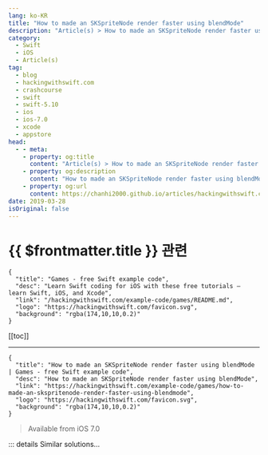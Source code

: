 ```yaml
---
lang: ko-KR
title: "How to made an SKSpriteNode render faster using blendMode"
description: "Article(s) > How to made an SKSpriteNode render faster using blendMode"
category:
  - Swift
  - iOS
  - Article(s)
tag: 
  - blog
  - hackingwithswift.com
  - crashcourse
  - swift
  - swift-5.10
  - ios
  - ios-7.0
  - xcode
  - appstore
head:
  - - meta:
    - property: og:title
      content: "Article(s) > How to made an SKSpriteNode render faster using blendMode"
    - property: og:description
      content: "How to made an SKSpriteNode render faster using blendMode"
    - property: og:url
      content: https://chanhi2000.github.io/articles/hackingwithswift.com/example-code/games/how-to-made-an-skspritenode-render-faster-using-blendmode.html
date: 2019-03-28
isOriginal: false
---
```


# {{ $frontmatter.title }} 관련

```component VPCard
{
  "title": "Games - free Swift example code",
  "desc": "Learn Swift coding for iOS with these free tutorials – learn Swift, iOS, and Xcode",
  "link": "/hackingwithswift.com/example-code/games/README.md",
  "logo": "https://hackingwithswift.com/favicon.svg",
  "background": "rgba(174,10,10,0.2)"
}
```

[[toc]]

---

```component VPCard
{
  "title": "How to made an SKSpriteNode render faster using blendMode | Games - free Swift example code",
  "desc": "How to made an SKSpriteNode render faster using blendMode",
  "link": "https://hackingwithswift.com/example-code/games/how-to-made-an-skspritenode-render-faster-using-blendmode",
  "logo": "https://hackingwithswift.com/favicon.svg",
  "background": "rgba(174,10,10,0.2)"
}
```

> Available from iOS 7.0

<!-- TODO: 작성 -->

<!-- 
All SpriteKit nodes have a `blendMode` property that describes how they should be drawn to the screen. The default value is `.alpha`, which means the sprite should be drawn so that its alpha transparency is respected – any parts that are translucent get blended with the existing background color at that point, and any fully transparent parts are not drawn at all.

Alpha drawing is obviously a sensible default, because it allows us to render sprites with irregular shapes and holes. However, if you know for a fact that your sprite is completely rectangular and has no holes then using `.alpha` is wasteful – SpriteKit is forced to do alpha blending even though it isn’t required. This is particularly common with background images: if they are designed to fill the full screen, there’s no need to make them drawing using `.alpha`. 

To fix this – and make such drawing significantly faster – change the blend mode of opaque sprites to be `.replace`, which ignores any alpha in the texture:

```swift
background.blendMode = .replace
```

-->

::: details Similar solutions…

<!--
/example-code/games/how-to-add-physics-to-an-skspritenode">How to add physics to an SKSpriteNode 
/example-code/games/how-to-add-pixel-perfect-physics-to-an-skspritenode">How to add pixel-perfect physics to an SKSpriteNode 
/example-code/games/how-to-add-a-fragment-shader-to-an-skspritenode-using-skshader">How to add a fragment shader to an SKSpriteNode using SKShader 
/example-code/games/how-to-color-an-skspritenode-using-colorblendfactor">How to color an SKSpriteNode using colorBlendFactor 
/example-code/uikit/how-to-render-shadows-using-nsshadow-and-setshadow">How to render shadows using NSShadow and setShadow()</a>
-->

